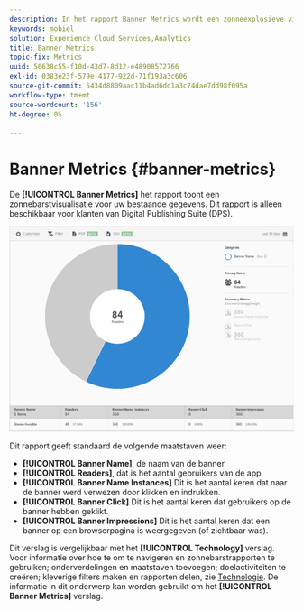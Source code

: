 ```yaml
---
description: In het rapport Banner Metrics wordt een zonneexplosieve visualisatie voor uw bestaande gegevens weergegeven. Dit rapport is alleen beschikbaar voor klanten van Digital Publishing Suite (DPS).
keywords: mobiel
solution: Experience Cloud Services,Analytics
title: Banner Metrics
topic-fix: Metrics
uuid: 50638c55-f10d-43d7-8d12-e48908572766
exl-id: 0383e23f-579e-4177-922d-71f193a3c606
source-git-commit: 5434d8809aac11b4ad6dd1a3c74dae7dd98f095a
workflow-type: tm+mt
source-wordcount: '156'
ht-degree: 0%

---
```


# Banner Metrics {#banner-metrics}

De **[!UICONTROL Banner Metrics]** het rapport toont een zonnebarstvisualisatie voor uw bestaande gegevens. Dit rapport is alleen beschikbaar voor klanten van Digital Publishing Suite (DPS).

![](assets/dps_banner_name.png)

Dit rapport geeft standaard de volgende maatstaven weer:

* **[!UICONTROL Banner Name]**, de naam van de banner.
* **[!UICONTROL Readers]**, dat is het aantal gebruikers van de app.
* **[!UICONTROL Banner Name Instances]** Dit is het aantal keren dat naar de banner werd verwezen door klikken en indrukken.
* **[!UICONTROL Banner Click]** Dit is het aantal keren dat gebruikers op de banner hebben geklikt.
* **[!UICONTROL Banner Impressions]** Dit is het aantal keren dat een banner op een browserpagina is weergegeven (of zichtbaar was).

Dit verslag is vergelijkbaar met het **[!UICONTROL Technology]** verslag. Voor informatie over hoe te om te navigeren en zonnebarstrapporten te gebruiken; onderverdelingen en maatstaven toevoegen; doelactiviteiten te creëren; kleverige filters maken en rapporten delen, zie [Technologie](/help/using/usage/reports-technology.md). De informatie in dit onderwerp kan worden gebruikt om het **[!UICONTROL Banner Metrics]** verslag.
